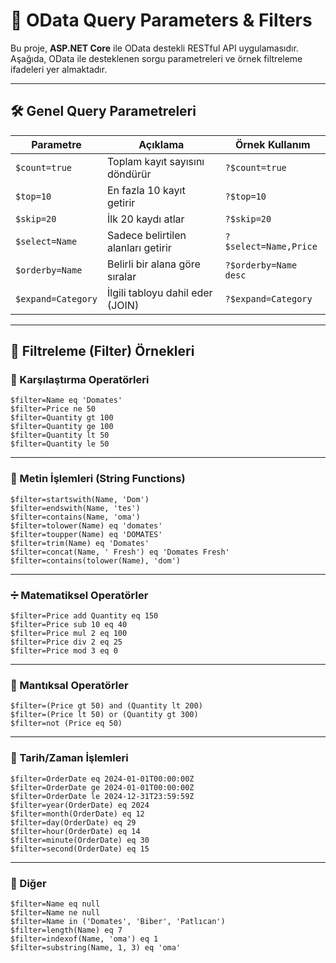 
# 🧊 OData Query Parameters & Filters

Bu proje, **ASP.NET Core** ile OData destekli RESTful API uygulamasıdır. Aşağıda, OData ile desteklenen sorgu parametreleri ve örnek filtreleme ifadeleri yer almaktadır.

---

## 🛠 Genel Query Parametreleri

| Parametre            | Açıklama                              | Örnek Kullanım                  |
|----------------------|----------------------------------------|---------------------------------|
| `$count=true`        | Toplam kayıt sayısını döndürür         | `?$count=true`                  |
| `$top=10`            | En fazla 10 kayıt getirir              | `?$top=10`                      |
| `$skip=20`           | İlk 20 kaydı atlar                     | `?$skip=20`                     |
| `$select=Name`       | Sadece belirtilen alanları getirir     | `?$select=Name,Price`           |
| `$orderby=Name`      | Belirli bir alana göre sıralar         | `?$orderby=Name desc`           |
| `$expand=Category`   | İlgili tabloyu dahil eder (JOIN)       | `?$expand=Category`             |

---

## 🔎 Filtreleme (Filter) Örnekleri

### 🔗 Karşılaştırma Operatörleri

```
$filter=Name eq 'Domates'
$filter=Price ne 50
$filter=Quantity gt 100
$filter=Quantity ge 100
$filter=Quantity lt 50
$filter=Quantity le 50
```

---

### 🧠 Metin İşlemleri (String Functions)

```
$filter=startswith(Name, 'Dom')
$filter=endswith(Name, 'tes')
$filter=contains(Name, 'oma')
$filter=tolower(Name) eq 'domates'
$filter=toupper(Name) eq 'DOMATES'
$filter=trim(Name) eq 'Domates'
$filter=concat(Name, ' Fresh') eq 'Domates Fresh'
$filter=contains(tolower(Name), 'dom')
```

---

### ➗ Matematiksel Operatörler

```
$filter=Price add Quantity eq 150
$filter=Price sub 10 eq 40
$filter=Price mul 2 eq 100
$filter=Price div 2 eq 25
$filter=Price mod 3 eq 0
```

---

### 🔄 Mantıksal Operatörler

```
$filter=(Price gt 50) and (Quantity lt 200)
$filter=(Price lt 50) or (Quantity gt 300)
$filter=not (Price eq 50)
```

---

### 📅 Tarih/Zaman İşlemleri

```
$filter=OrderDate eq 2024-01-01T00:00:00Z
$filter=OrderDate ge 2024-01-01T00:00:00Z
$filter=OrderDate le 2024-12-31T23:59:59Z
$filter=year(OrderDate) eq 2024
$filter=month(OrderDate) eq 12
$filter=day(OrderDate) eq 29
$filter=hour(OrderDate) eq 14
$filter=minute(OrderDate) eq 30
$filter=second(OrderDate) eq 15
```

---

### 🔢 Diğer

```
$filter=Name eq null
$filter=Name ne null
$filter=Name in ('Domates', 'Biber', 'Patlıcan')
$filter=length(Name) eq 7
$filter=indexof(Name, 'oma') eq 1
$filter=substring(Name, 1, 3) eq 'oma'
```
